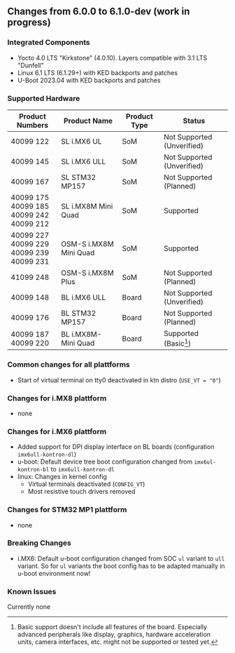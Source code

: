 ## Changes from 6.0.0 to 6.1.0-dev (work in progress)

### Integrated Components

* Yocto 4.0 LTS "Kirkstone" (4.0.10). Layers compatible with 3.1 LTS "Dunfell"
* Linux 6.1 LTS (6.1.29+) with KED backports and patches
* U-Boot 2023.04 with KED backports and patches

### Supported Hardware

| Product Numbers | Product Name | Product Type | Status |
| --------------- | ------------ | ------------ | ------ |
| 40099 122 | SL i.MX6 UL | SoM | Not Supported (Unverified) |
| 40099 145 | SL i.MX6 ULL | SoM | Not Supported (Unverified) |
| 40099 167 | SL STM32 MP157 | SoM | Not Supported (Planned) |
| 40099 175<br>40099 185<br>40099 242<br>40099 212 | SL i.MX8M Mini Quad | SoM | Supported |
| 40099 227<br>40099 229<br>40099 239<br>40099 231 | OSM-S i.MX8M Mini Quad | SoM | Supported |
| 41099 248 | OSM-S i.MX8M Plus | SoM | Not Supported (Planned) |
| 40099 148 | BL i.MX6 ULL | Board | Not Supported (Unverified) |
| 40099 176 | BL STM32 MP157 | Board | Not Supported (Planned) |
| 40099 187<br>40099 220 | BL i.MX8M-Mini Quad | Board | Supported (Basic[^1]) |

### Common changes for all plattforms

- Start of virtual terminal on tty0 deactivated in ktn distro (`USE_VT = "0"`)

### Changes for i.MX8 plattform

- none

### Changes for i.MX6 plattform

- Added support for DPI display interface on BL boards (configuration `imx6ull-kontron-dl`)
- u-boot: Default device tree boot configuration changed from `imx6ul-kontron-bl`
  to `imx6ull-kontron-dl`
- linux: Changes in kernel config
  - Virtual terminals deactivated (`CONFIG_VT`)
  - Most resistive touch drivers removed

### Changes for STM32 MP1 plattform

- none

### Breaking Changes

- i.MX6: Default u-boot configuration changed from SOC `ul` variant to `ull`
  variant. So for `ul` variants the boot config has to be adapted manually in
  u-boot environment now!

### Known Issues

Currently none

[^1]: Basic support doesn't include all features of the board. Especially
      advanced peripherals like display, graphics, hardware acceleration units,
      camera interfaces, etc. might not be supported or tested yet.
